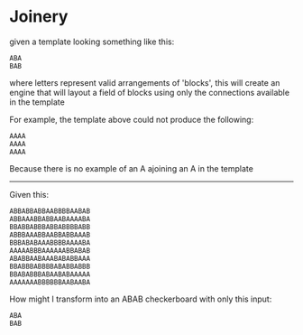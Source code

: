 # Joinery

given a template looking something like this:

```
ABA
BAB
```

where letters represent valid arrangements of 'blocks',
this will create an engine that will layout a field of blocks
using only the connections available in the template

For example, the template above could not produce the following:

```
AAAA
AAAA
AAAA
```

Because there is no example of an A ajoining an A in the template

---

Given this:

```
ABBABBABBAABBBBAABAB
ABBAAABBABBAABAAAABA
BBABBABBBABBABBBBABB
ABBBAAABBAABBABBAAAB
BBBABABAAABBBBAAAABA
AAAAABBBAAAAAABBABAB
ABABBAABAAABABABBAAA
BBABBBABBBBABABBABBB
BBABABBBABAABABAAAAA
AAAAAAABBBBBBAABAABA
```

How might I transform into an ABAB checkerboard with only this input:

```
ABA
BAB
```

